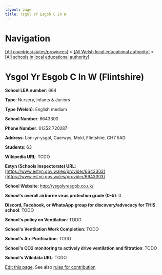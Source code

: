 ```yaml
---
layout: page
title: Ysgol Yr Esgob C In W
---
```

# Navigation

[[All countries/states/provinces]](../../..) > [[All Welsh local educational authority]](../..) > [[All schools in local educational authority]](..)

# Ysgol Yr Esgob C In W (Flintshire)

**School LEA number**: 664

**Type**: Nursery, Infants & Juniors

**Type (Welsh)**: English medium

**School Number**: 6643303

**Phone Number**: 01352 720287

**Address**: Lon-yr-ysgol, Caerwys, Mold, Flintshire, CH7 5AD

**Students**: 63

**Wikipedia URL**: TODO

**Estyn (Schools Inspectorate) URL**: [https://www.estyn.gov.wales/provider/6643303](https://www.estyn.gov.wales/provider/6643303)

**School Website**: http://ysgolyresgob.co.uk/

**School's overall airborne virus protection grade (0-5)**: 0

**Discord, Facebook, or WhatsApp group for discovery/advocacy for THIS school**: TODO

**School's policy on Ventilation**: TODO

**School's Ventilation Work Completion**: TODO

**School's Air-Purification**: TODO

**School's CO2 monitoring to actively drive ventilation and filtration**: TODO

**School's Wikidata URL**: TODO




[Edit this page](https://github.com/VentilationProject/Wales/edit/prif/./Flintshire/Ysgol_Yr_Esgob_C_In_W.md). See also [rules for contribution](../../../contribution-rules/)